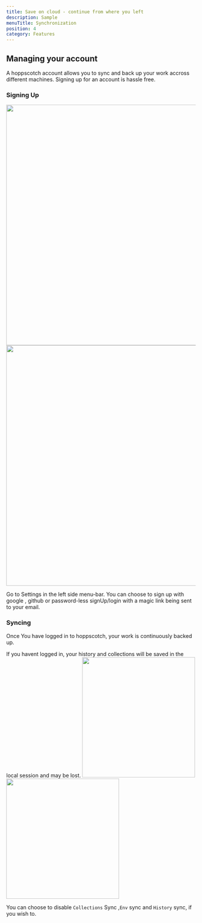 ```yaml
---
title: Save on cloud - continue from where you left
description: Sample
menuTitle: Synchronization
position: 4
category: Features
---
```


## Managing your account

A hoppscotch account allows you to sync and back up your work accross different machines.
Signing up for an account is hassle free.

### Signing Up

<img src="/Account/login.png" class="light-img" width="1280" height="640" alt=""/>
<img src="/Account/login.png"  class="dark-img"  width="1280" height="640" alt=""/>

Go to Settings in the left side menu-bar.
You can choose to sign up with google , github or password-less signUp/login with a magic link being sent to your email.

### Syncing

Once You have logged in to hoppscotch, your work is continuously backed up.

<alert type="warning">
If you havent logged in, your history and collections will be saved in the local session and may be lost.
</alert>

<img src="/Account/sync-dark.png"  class="dark-img"  width="300" height="320" alt=""/>

<img src="/Account/sync-light.png"  class="light-img"  width="300" height="320" alt=""/>

You can choose to disable `Collections` Sync ,`Env` sync and `History` sync, if you wish to.
